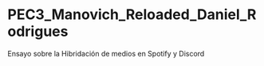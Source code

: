 # PEC3_Manovich_Reloaded_Daniel_Rodrigues
Ensayo sobre la Hibridación de medios en Spotify y Discord
